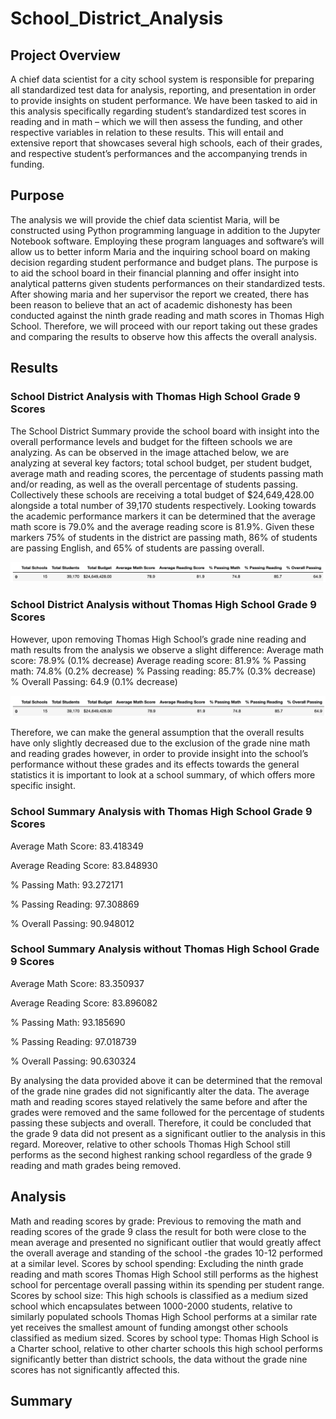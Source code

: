# School_District_Analysis

## Project Overview
A chief data scientist for a city school system is responsible for preparing all standardized test data for analysis, reporting, and presentation in order to provide insights on student performance. We have been tasked to aid in this analysis specifically regarding student’s standardized test scores in reading and in math – which we will then assess the funding, and other respective variables in relation to these results. This will entail and extensive report that showcases several high schools, each of their grades, and respective student’s performances and the accompanying trends in funding. 


## Purpose
The analysis we will provide the chief data scientist Maria, will be constructed using Python programming language in addition to the Jupyter Notebook software. Employing these program languages and software’s will allow us to better inform Maria and the inquiring school board on making decision regarding student performance and budget plans. The purpose is to aid the school board in their financial planning and offer insight into analytical patterns given students performances on their standardized tests. After showing maria and her supervisor the report we created, there has been reason to believe that an act of academic dishonesty has been conducted against the ninth grade reading and math scores in Thomas High School. Therefore, we will proceed with our report taking out these grades and comparing the results to observe how this affects the overall analysis.  


## Results
### School District Analysis with Thomas High School Grade 9 Scores 
The School District Summary provide the school board with insight into the overall performance levels and budget for the fifteen schools we are analyzing. As can be observed in the image attached below, we are analyzing at several key factors; total school budget, per student budget, average math and reading scores, the percentage of students passing math and/or reading, as well as the overall percentage of students passing. 
Collectively these schools are receiving a total budget of $24,649,428.00 alongside a total number of 39,170 students respectively. Looking towards the academic performance markers it can be determined that the average math score is 79.0% and the average reading score is 81.9%. Given these markers 75% of students in the district are passing math, 86% of students are passing English, and 65% of students are passing overall. 

![district_summary_without:](./Resources/district_summary_without.png)


### School District Analysis without Thomas High School Grade 9 Scores 
However, upon removing Thomas High School’s grade nine reading and math results from the analysis we observe a slight difference:
Average math score: 78.9% (0.1% decrease) 
Average reading score: 81.9%
% Passing math: 74.8% (0.2% decrease)
% Passing reading: 85.7% (0.3% decrease)
% Overall Passing: 64.9 (0.1% decrease)

![district_summary:](./Resources/district_summary.png)


Therefore, we can make the general assumption that the overall results have only slightly decreased due to the exclusion of the grade nine math and reading grades however, in order to provide insight into the school’s performance without these grades and its effects towards the general statistics it is important to look at a school summary, of which offers more specific insight. 

### School Summary Analysis with Thomas High School Grade 9 Scores 

Average Math Score: 83.418349

Average Reading Score: 83.848930

% Passing Math: 93.272171

% Passing Reading: 97.308869

% Overall Passing: 90.948012

### School Summary Analysis without Thomas High School Grade 9 Scores 
Average Math Score: 83.350937

Average Reading Score: 83.896082

% Passing Math: 93.185690

% Passing Reading: 97.018739

% Overall Passing: 90.630324

By analysing the data provided above it can be determined that the removal of the grade nine grades did not significantly alter the data. The average math and reading scores stayed relatively the same before and after the grades were removed and the same followed for the percentage of students passing these subjects and overall. Therefore, it could be concluded that the grade 9 data did not present as a significant outlier to the analysis in this regard. 
Moreover, relative to other schools Thomas High School still performs as the second highest ranking school regardless of the grade 9 reading and math grades being removed. 

## Analysis
Math and reading scores by grade: Previous to removing the math and reading scores of the grade 9 class the result for both were close to the mean average and presented no significant outlier that would greatly affect the overall average and standing of the school -the grades 10-12 performed at a similar level. 
Scores by school spending: Excluding the ninth grade reading and math scores Thomas High School still performs as the highest school for percentage overall passing within its spending per student range. 
Scores by school size: This high schools is classified as a medium sized school which encapsulates between 1000-2000 students, relative to similarly populated schools Thomas High School performs at a similar rate yet receives the smallest amount of funding amongst other schools classified as medium sized. 
Scores by school type: Thomas High School is a Charter school, relative to other charter schools this high school performs significantly better than district schools, the data without the grade nine scores has not significantly affected this. 

## Summary

